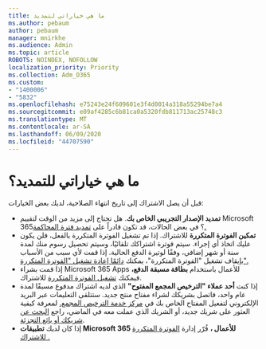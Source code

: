 ```yaml
---
title: ما هي خياراتي لتمديد
ms.author: pebaum
author: pebaum
manager: mnirkhe
ms.audience: Admin
ms.topic: article
ROBOTS: NOINDEX, NOFOLLOW
localization_priority: Priority
ms.collection: Adm_O365
ms.custom:
- "1400006"
- "5832"
ms.openlocfilehash: e75243e24f609601e3f4d0014a318a55294be7a4
ms.sourcegitcommit: e09af4285c6b81ca0a5320fdb811713ac25748c3
ms.translationtype: MT
ms.contentlocale: ar-SA
ms.lasthandoff: 06/09/2020
ms.locfileid: "44707590"
---
```

# <a name="what-are-my-options-to-extend"></a>ما هي خياراتي للتمديد؟

قبل أن يصل الاشتراك إلى تاريخ انتهاء الصلاحية، لديك بعض الخيارات:

- **تمديد الإصدار التجريبي الخاص بك**.  هل تحتاج إلى مزيد من الوقت لتقييم Microsoft 365؟ في بعض الحالات، قد تكون قادراً على [تمديد فترة المحاكمة.](https://docs.microsoft.com/microsoft-365/commerce/extend-your-trial?view=o365-worldwide)  
- **تمكين الفوترة المتكررة** للاشتراك. إذا تم تشغيل الفوترة المتكررة بالفعل، فلن يكون عليك اتخاذ أي إجراء. سيتم فوترة اشتراكك تلقائيًا، وسيتم تحصيل رسوم منك لمدة سنة أو شهر إضافي، وفقًا لوتيرة الدفع الحالية. إذا قمت لأي سبب من الأسباب بإيقاف تشغيل "الفوترة المتكررة"، يمكنك [دائمًا إعادة تشغيل "الفوترة المتكررة".](https://docs.microsoft.com/microsoft-365/commerce/subscriptions/renew-your-subscription?view=o365-worldwide)
- إذا قمت بشراء Microsoft 365 Apps للأعمال باستخدام **بطاقة مسبقة الدفع،** فيمكنك [تشغيل الفوترة المتكررة](https://docs.microsoft.com/microsoft-365/commerce/subscriptions/renew-your-subscription?view=o365-worldwide) للاشتراك.
- إذا كنت **أحد عملاء "الترخيص المجمع المفتوح"** الذي لديه اشتراك مدفوع مسبقًا لمدة عام واحد، فاتصل بشريكك لشراء مفتاح منتج جديد. ستتلقى التعليمات عبر البريد الإلكتروني لتفعيل المفتاح الخاص بك في [مركز خدمة الترخيص المجمع.](https://go.microsoft.com/fwlink/p/?LinkID=282016) لمعرفة كيفية العثور على شريك جديد، أو الشريك الذي عملت معه في الماضي، راجع [البحث عن شريكك أو بائع التجزئة](https://docs.microsoft.com/microsoft-365/admin/manage/find-your-partner-or-reseller?view=o365-worldwide).
- إذا كان لديك **تطبيقات Microsoft 365 للأعمال ،** فُرّر إدارة [الفوترة المتكررة للاشتراك .](https://docs.microsoft.com/microsoft-365/commerce/subscriptions/renew-your-subscription?view=o365-worldwide)

